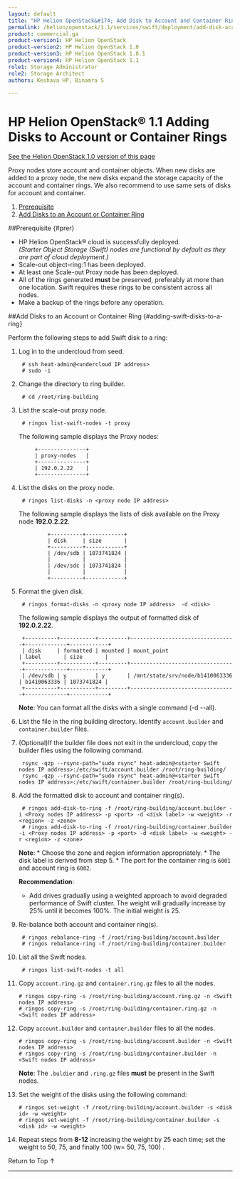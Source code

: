 ```yaml
---
layout: default
title: "HP Helion OpenStack&#174; Add Disk to Account and Container Ring"
permalink: /helion/openstack/1.1/services/swift/deployment/add-disk-account-container/
product: commercial.ga
product-version1: HP Helion OpenStack
product-version2: HP Helion OpenStack 1.0
product-version3: HP Helion OpenStack 1.0.1
product-version4: HP Helion OpenStack 1.1
role1: Storage Administrator
role2: Storage Architect
authors: Keshava HP, Binamra S

---
```

<!--PUBLISHED-->

<script>

function PageRefresh {
onLoad="window.refresh"
}

PageRefresh();

</script>

<!--
<p style="font-size: small;"> <a href=" /helion/openstack/1.1/services/object/swift/expand-cluster/">&#9664; PREV</a> | <a href=" /helion/openstack/1.1/services/object/swift/expand-cluster/">&#9650; UP</a> | <a href="/helion/openstack/1.1/services/swift/deployment/add-disk-scale-out/"> NEXT &#9654</a> </p> -->


# HP Helion OpenStack&#174; 1.1 Adding Disks to Account or Container Rings
[See the Helion OpenStack 1.0 version of this page](/helion/openstack/services/swift/deployment/add-disk-account-container/)

Proxy nodes store account and container objects. When new disks are added to a proxy node, the new disks expand the storage capacity of the account and container rings. We also recommend to use same sets of disks for account and container.

1. [Prerequisite](#prer)
2. [Add Disks to an Account or Container Ring](#adding-swift-disks-to-a-ring)

##Prerequisite {#prer}

* HP Helion OpenStack&#174; cloud is successfully deployed.<br />*(Starter Object Storage (Swift) nodes are functional by default as they are part of cloud deployment.)*
* Scale-out object-ring:1 has been deployed.
* At least one Scale-out Proxy node has been deployed.
* All of the rings generated **must** be preserved, preferably at more than one location. Swift requires these rings to be consistent across all nodes. 
* Make a backup of the rings before any operation.

##Add Disks to an Account or Container Ring {#adding-swift-disks-to-a-ring}

Perform the following steps to add Swift disk to a ring:

1. Log in to the undercloud from seed. 

		# ssh heat-admin@<undercloud IP address> 
		# sudo -i

2. Change the directory to ring builder.

		# cd /root/ring-building


3. List the scale-out proxy node.

		# ringos list-swift-nodes -t proxy

	The following sample displays the Proxy nodes:

			+---------------+
			| proxy-nodes   |
			+---------------+
			| 192.0.2.22    |
			+---------------+

4. List the disks on the proxy node.

		# ringos list-disks -n <proxy node IP address> 

	The following sample displays the lists of disk available on the Proxy node **192.0.2.22**. 

				+----------+------------+
				| disk     | size       |
				+----------+------------+
				| /dev/sdb | 1073741824 |
				|          |            |
				| /dev/sdc | 1073741824 |
				|          |            |
				+----------+------------+
	
5. Format the given disk.

		# ringos format-disks -n <proxy node IP address>  -d <disk>

	The following sample displays the output of formatted disk of **192.0.2.22**.

		+----------+-----------+---------+---------------------------------+-------------+------------+
		| disk     | formatted | mounted | mount_point                     | label       | size       |
		+----------+-----------+---------+---------------------------------+-------------+------------+
		| /dev/sdb | y         | y       | /mnt/state/srv/node/b1410063336 | b1410063336 | 1073741824 |
		+----------+-----------+---------+---------------------------------+-------------+------------+


	**Note**: You can format all the disks with a single command (-d --all).

6. List the file in the ring building directory. Identify `account.builder` and `container.builder` files. 


8. (Optional)If the builder file does not exit in the undercloud, copy the builder files using the following command.

		rsync -qzp --rsync-path="sudo rsync" heat-admin@<starter Swift nodes IP address>:/etc/swift/account.builder /root/ring-building/
		rsync -qzp --rsync-path="sudo rsync" heat-admin@<starter Swift nodes IP address>:/etc/swift/container.builder /root/ring-building/



7. Add the formatted disk to account and container ring(s).

		# ringos add-disk-to-ring -f /root/ring-building/account.builder -i <Proxy nodes IP address> -p <port> -d <disk label> -w <weight> -r <region> -z <zone>
		# ringos add-disk-to-ring -f /root/ring-building/container.builder -i <Proxy nodes IP address> -p <port> -d <disk label> -w <weight> -r <region> -z <zone>

	**Note**: 
       * Choose the zone and region information appropriately.
       * The disk label is derived from step 5.
       * The port for the container ring is `6001` and account ring is `6002`.

	**Recommendation**: 
                
	* Add drives gradually using a weighted approach to avoid degraded performance of Swift cluster. The weight will gradually increase by 25% until it becomes 100%. The initial weight is 25.


8. Re-balance both account and container ring(s).

    	# ringos rebalance-ring -f /root/ring-building/account.builder
    	# ringos rebalance-ring -f /root/ring-building/container.builder	

9. List all the Swift nodes. 
    
    	# ringos list-swift-nodes -t all

10. Copy `account.ring.gz`  and  `container.ring.gz` files to all the nodes.

    	# ringos copy-ring -s /root/ring-building/account.ring.gz -n <Swift nodes IP address>
    	# ringos copy-ring -s /root/ring-building/container.ring.gz -n <Swift nodes IP address>

11. Copy `account.builder`  and  `container.builder` files to all the nodes.


    	# ringos copy-ring -s /root/ring-building/account.builder -n <Swift nodes IP address>
    	# ringos copy-ring -s /root/ring-building/container.builder -n <Swift nodes IP address>


	**Note**: The `.buldier` and `.ring.gz` files **must** be present in the Swift nodes.


12. Set the weight of the disks using the following command:
    
    	# ringos set-weight -f /root/ring-building/account.builder -s <disk id> -w <weight>
    	# ringos set-weight -f /root/ring-building/container.builder -s <disk id> -w <weight>
 
12. Repeat steps from **8-12** increasing the weight by 25 each time; set the weight to 50, 75, and finally 100 (w= 50, 75, 100) .

<a href="#top" style="padding:14px 0px 14px 0px; text-decoration: none;"> Return to Top &#8593; </a>

----
